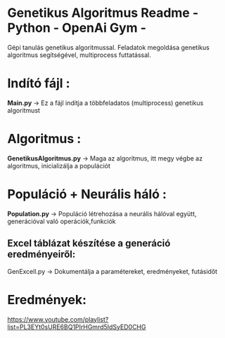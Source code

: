 # Genetikus Algoritmus Readme - Python - OpenAi Gym - 

Gépi tanulás genetikus algoritmussal.
Feladatok megoldása genetikus algoritmus segítségével, multiprocess futtatással.

# Indító fájl :
**Main.py** -> Ez a fájl indítja a többfeladatos (multiprocess) genetikus algoritmust 
# Algoritmus :
**GenetikusAlgoritmus.py** -> Maga az algoritmus, itt megy végbe az algoritmus, inicializálja a populációt
# Populáció + Neurális háló :
**Population.py** -> Populáció létrehozása a neurális hálóval együtt, generációval való operációk,funkciók

## Excel táblázat készítése a generáció eredményeiről:
GenExcell.py -> Dokumentálja a paramétereket, eredményeket, futásidőt

# Eredmények:
https://www.youtube.com/playlist?list=PL3EYt0sURE6BQ1PIrHGmrd5IdSyED0CHG
